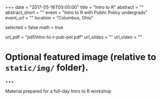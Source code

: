 +++
date = "2017-05-16T00:00:00"
title = "Intro to R"
abstract = ""
abstract_short = ""
event = "Intro to R with Public Policy undergrads"
event_url = ""
location = "Columbus, Ohio"

selected = false
math = true

url_pdf = "pdf/intro-to-r-pub-pol.pdf"
url_slides = ""
url_video = ""

# Optional featured image (relative to `static/img/` folder).

+++

Material prepared for a full-day Intro to R workshop
